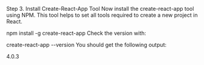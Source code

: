 Step 3. Install Create-React-App Tool
Now install the create-react-app tool using NPM. This tool helps to set all tools required to create a new project in React.

npm install -g create-react-app
Check the version with:

create-react-app --version
You should get the following output:

4.0.3